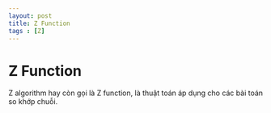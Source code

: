 ```yaml
---
layout: post
title: Z Function
tags : [Z]
---
```


# Z Function
Z algorithm hay còn gọi là Z function, là thuật toán áp dụng cho các bài toán so khớp chuỗi.
